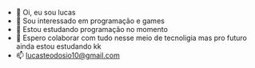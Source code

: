 - 👋 Oi, eu sou lucas
- 👀 Sou interessado em programação e games
- 🌱 Estou estudando programação no momento
- 💞️ Espero colaborar com tudo nesse meio de tecnoligia mas pro futuro ainda estou estudando kk
- 📫 lucasteodosio10@gmail.com

<!---
teodizio/teodizio is a ✨ special ✨ repository because its `README.md` (this file) appears on your GitHub profile.
You can click the Preview link to take a look at your changes.
--->
